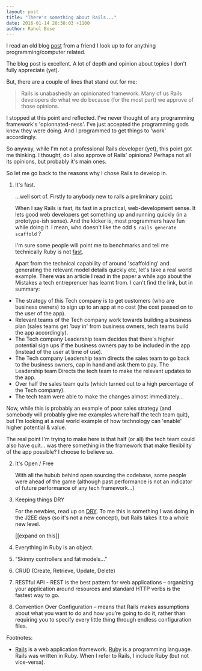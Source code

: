 ```yaml
---
layout: post
title: "There's something about Rails..."
date: 2016-01-14 20:38:03 +1100
author: Rahul Bose
---
```


I read an old blog [post][bottled-up-backbone-love-letter] from a friend I look up to for anything programming/computer related.

The blog post is excellent. A lot of depth and opinion about topics I don't fully appreciate (yet).

But, there are a couple of lines that stand out for me:

> Rails is unabashedly an opinionated framework.
> Many of us Rails developers do what we do because (for the most part) we approve of those opinions.

I stopped at this point and reflected. I've never thought of any programming framework's 'opionnated-ness'. I've just accepted the programming gods knew they were doing. And I programmed to get things to 'work' accordingly.

So anyway, while I'm not a professional Rails developer (yet), this point got me thinking. I thought, do I also approve of Rails' opinions? Perhaps not all its opinions, but probably it's main ones.

So let me go back to the reasons why I chose Rails to develop in.

1. It's fast.

   ...well sort of. Firstly to anybody new to rails a preliminary [point](#point1).

   When I say Rails is fast, its fast in a practical, web-development sense. It lets good web developers get something up and running quickly (in a prototype-ish sense). And the kicker is, most programmers have fun while doing it. I mean, who doesn't like the odd `$ rails generate scaffold` ?

    I'm sure some people will point me to benchmarks and tell me technically Ruby is not [fast][is-ruby-fast].

   Apart from the technical capability of around 'scaffolding' and generating the relevant model details quickly etc, let's take a real world example. There was an article I read in the paper a while ago about the Mistakes a tech entreprenuer has learnt from. I can't find the link, but in summary:

  * The strategy of this Tech company is to get customers (who are business owners) to sign up to an app at no cost (the cost passed on to the user of the app).
  * Relevant teams of the Tech company work towards building a business plan (sales teams get 'buy in' from business owners, tech teams build the app accordingly).
  * The Tech company Leadership team decides that there's higher potential sign ups if the business owners pay to be included in the app (instead of the user at time of use).
  * The Tech company Leadership team directs the sales team to go back to the business owners, cap in hand and ask them to pay. The Leadership team Directs the tech team to make the relevant updates to the app.
  * Over half the sales team quits (which turned out to a high percentage of the Tech company).
  * The tech team were able to make the changes almost immediately...

   Now, while this is probably an example of poor sales strategy (and somebody will probably give me examples where half the tech team quit), but I'm looking at a real world example of how technology can 'enable' higher potential & value.

   The real point I'm trying to make here is that half (or all) the tech team could also have quit... was there something in the framework that make flexibility of the app possible? I choose to believe so.

2. It's Open / Free

   With all the hubub behind open sourcing the codebase, some people were ahead of the game (although past performance is not an indicator of future performance of any tech framework...)

3. Keeping things DRY

   For the newbies, read up on [DRY][dry-link]. To me this is something I was doing in the J2EE days (so it's not a new concept), but Rails takes it to a whole new level.

   [[expand on this]]

4. Everything in Ruby is an object.
5. “Skinny controllers and fat models…”
6. CRUD (Create, Retrieve, Update, Delete)
7. RESTful API - REST is the best pattern for web applications – organizing your application around resources and standard HTTP verbs is the fastest way to go.
8. Convention Over Configuration – means that Rails makes assumptions about what you want to do and how you’re going to do it, rather than requiring you to specify every little thing through endless configuration files.

Footnotes:
<a id="point1"></a>
  * [Rails][rails-link] is a web application framework. [Ruby][ruby-link] is a programming language. Rails was written in Ruby. When I refer to Rails, I include Ruby (but not vice-versa).

[bottled-up-backbone-love-letter]: http://bottledup.net/2013/05/16/dear-backbone-love-letters-from-a-rails-dev/
[rails-link]: http://guides.rubyonrails.org/getting_started.html
[ruby-link]: https://en.wikipedia.org/wiki/Ruby_(programming_language)
[dry-link]: https://en.wikipedia.org/wiki/Don%27t_repeat_yourself
[is-ruby-fast]: http://www.isrubyfastyet.com